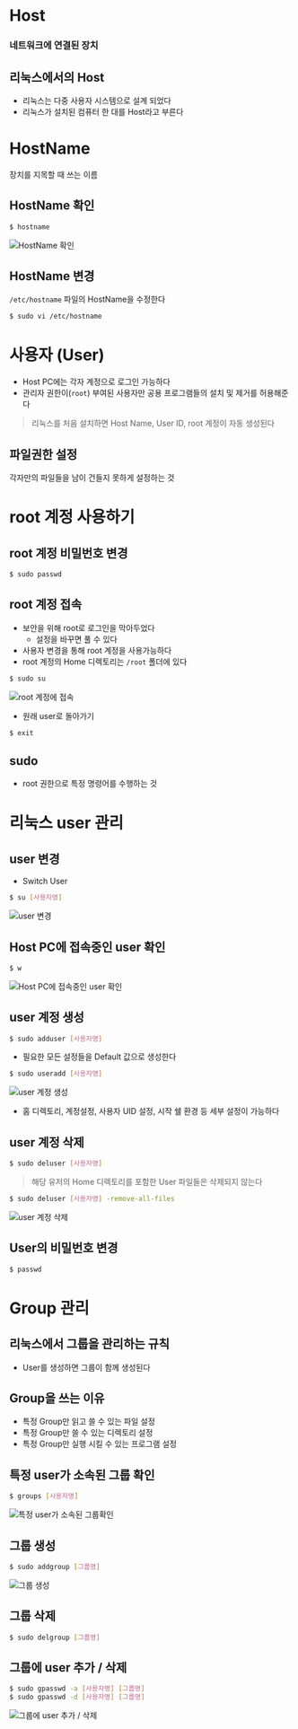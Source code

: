 # Host

### 네트워크에 연결된 장치

## 리눅스에서의 Host

- 리눅스는 다중 사용자 시스템으로 설계 되었다
- 리눅스가 설치된 컴퓨터 한 대를 Host라고 부른다

# HostName

장치를 지목할 때 쓰는 이름

## HostName 확인

``` Bash
$ hostname
```

![HostName 확인](2023-03-21-13-38-07.png)

## HostName 변경

`/etc/hostname` 파일의 HostName을 수정한다

``` Bash
$ sudo vi /etc/hostname
```

# 사용자 (User)

- Host PC에는 각자 계정으로 로그인 가능하다
- 관리자 권한이(`root`) 부여된 사용자만 공용 프로그램들의 설치 및 제거를 허용해준다

> 리눅스를 처음 설치하면 Host Name, User ID, root 계정이 자동 생성된다

## 파일권한 설정

각자만의 파일들을 남이 건들지 못하게 설정하는 것


# root 계정 사용하기

## root 계정 비밀번호 변경

``` Bash
$ sudo passwd
```

## root 계정 접속

- 보안을 위해 root로 로그인을 막아두었다
  - 설정을 바꾸면 풀 수 있다
- 사용자 변경을 통해 root 계정을 사용가능하다
- root 계정의 Home 디렉토리는 `/root` 폴더에 있다

``` Bash
$ sudo su
```

![root 계정에 접속](2023-03-21-13-34-30.png)

- 원래 user로 돌아가기

``` Bash
$ exit
```

## sudo

- root 권한으로 특정 명령어를 수행하는 것

# 리눅스 user 관리

## user 변경

- Switch User

``` Bash
$ su [사용자명]
```

![user 변경](2023-03-21-14-01-51.png)

## Host PC에 접속중인 user 확인

``` Bash
$ w
```

![Host PC에 접속중인 user 확인](2023-03-21-14-02-20.png)

## user 계정 생성

``` Bash
$ sudo adduser [사용자명]
```

- 필요한 모든 설정들을 Default 값으로 생성한다

``` Bash
$ sudo useradd [사용자명]
```

![user 계정 생성](2023-03-21-13-58-25.png)

- 홈 디렉토리, 계정설정, 사용자 UID 설정, 시작 쉘 환경 등 세부 설정이 가능하다

## user 계정 삭제

``` Bash
$ sudo deluser [사용자명]
```

> 해당 유저의 Home 디렉토리를 포함한 User 파일들은 삭제되지 않는다

``` Bash
$ sudo deluser [사용자명] -remove-all-files
```

![user 계정 삭제](2023-03-21-13-59-49.png)

## User의 비밀번호 변경

``` Bash
$ passwd
```

# Group 관리

## 리눅스에서 그룹을 관리하는 규칙

- User를 생성하면 그룹이 함께 생성된다

## Group을 쓰는 이유

- 특정 Group만 읽고 쓸 수 있는 파일 설정
- 특정 Group만 쓸 수 있는 디렉토리 설정
- 특정 Group만 실행 시킬 수 있는 프로그램 설정

## 특정 user가 소속된 그룹 확인

``` Bash
$ groups [사용자명]
```

![특정 user가 소속된 그룹확인](2023-03-21-14-06-25.png)

## 그룹 생성

``` Bash
$ sudo addgroup [그룹명]
```

![그룹 생성](2023-03-21-13-55-34.png)

## 그룹 삭제

``` Bash
$ sudo delgroup [그룹명]
```

## 그룹에 user 추가 / 삭제

``` Bash
$ sudo gpasswd -a [사용자명] [그룹명]
$ sudo gpasswd -d [사용자명] [그룹명]
```

![그룹에 user 추가 / 삭제](2023-03-21-13-56-38.png)